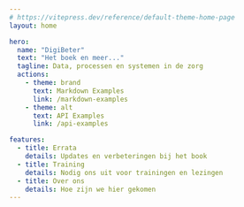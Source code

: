 ```yaml
---
# https://vitepress.dev/reference/default-theme-home-page
layout: home

hero:
  name: "DigiBeter"
  text: "Het boek en meer..."
  tagline: Data, processen en systemen in de zorg
  actions:
    - theme: brand
      text: Markdown Examples
      link: /markdown-examples
    - theme: alt
      text: API Examples
      link: /api-examples

features:
  - title: Errata
    details: Updates en verbeteringen bij het book
  - title: Training
    details: Nodig ons uit voor trainingen en lezingen
  - title: Over ons
    details: Hoe zijn we hier gekomen
---
```


